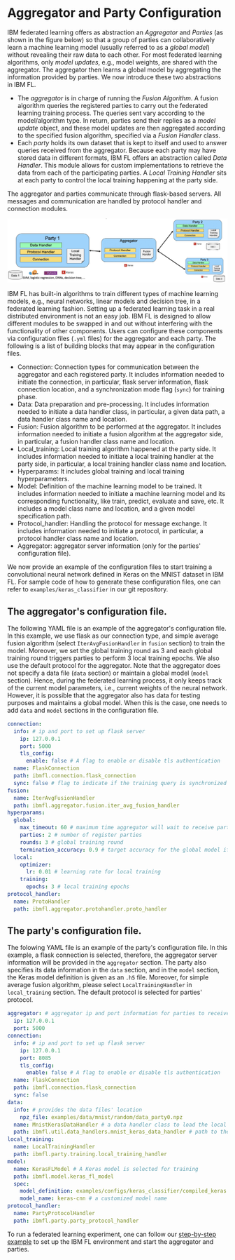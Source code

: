# Aggregator and Party Configuration

IBM federated learning offers as abstraction an *Aggregator* and *Parties* 
(as shown in the figure below) so that a group of parties can collaboratively learn 
a machine learning model (usually referred to as a *global model*) 
without revealing their raw data to each other. 
For most federated learning algorithms, 
only *model updates*, e.g., model weights, are shared with the aggregator. 
The aggregator then learns a global model by aggregating the information provided by parties. 
We now introduce these two abstractions in IBM FL.

- The *aggregator* is in charge of running the *Fusion Algorithm*. 
A fusion algorithm queries the registered parties to carry out the federated learning training process. 
The queries sent vary according to the model/algorithm type. 
In return, parties send their replies as a *model update* object, 
and these model updates are then aggregated according to the specified fusion algorithm, 
specified via a *Fusion Handler* class. 
- Each *party* holds its own dataset that is kept to itself and used to answer queries received from the aggregator. 
Because each party may have stored data in different formats, IBM FL offers an abstraction called *Data Handler*. 
This module allows for custom implementations to retrieve the data from each of the participating parties. 
A *Local Training Handler* sits at each party to control the local training happening at the party side.

The aggregator and parties communicate through flask-based servers. 
All messages and communication are handled by protocol handler and connection modules. 

<img src="../assets/images/architecture.jpeg">

IBM FL has built-in algorithms to train different types of machine learning models, 
e.g., neural networks, linear models and decision tree, in a federated learning fashion. 
Setting up a federated learning task in a real distributed environment is not an easy job. 
IBM FL is designed to allow different modules to be swapped in and out without interfering with the functionality of other components. 
Users can configure these components via configuration files (`.yml` files) for the aggregator and each party. 
The following is a list of building blocks that may appear in the configuration files.

* Connection: 
Connection types for communication between the aggregator and each registered party. 
It includes information needed to initiate the connection, in particular, 
flask server information, flask connection location, and 
a synchronization mode flag (`sync`) for training phase. 
* Data: Data preparation and pre-processing. 
It includes information needed to initiate a data handler class, in particular, 
a given data path, a data handler class name and location.
* Fusion: Fusion algorithm to be performed at the aggregator.
It includes information needed to initiate a fusion algorithm at the aggregator side, in particular,
a fusion handler class name and location.
* Local_training: Local training algorithm happened at the party side.
It includes information needed to initiate a local training handler at the party side, in particular,
 a local training handler class name and location.
* Hyperparams: It includes global training and local training hyperparameters.
* Model: Definition of the machine learning model to be trained.
It includes information needed to initiate a machine learning model and its corresponding functionality, 
like train, predict, evaluate and save, etc. 
It includes a model class name and location, and a given model specification path.
* Protocol_handler: Handling the protocol for message exchange. 
It includes information needed to initiate a protocol, in particular, 
a protocol handler class name and location.
* Aggregator: aggregator server information (only for the parties' configuration file).

We now provide an example of the configuration files to start training a convolutional neural network defined in Keras 
on the MNIST dataset in IBM FL. 
For sample code of how to generate these configuration files, one can refer to `examples/keras_classifier` 
in our git repository.

## The aggregator's configuration file.

The following YAML file is an example of the aggregator's configuration file. 
In this example, we use flask as our connection type, and simple average fusion algorithm 
(select `IterAvgFusionHandler` in `fusion` section) to train the model.
Moreover, we set the global training round as 3 and each global training round triggers 
parties to perform 3 local training epochs.
We also use the default protocol for the aggregator.
Note that the aggregator does not specify a data file (`data` section) or maintain a global model (`model` section). 
Hence, during the federated learning process, it only keeps track of the current model parameters, 
i.e., current weights of the neural network. 
However, it is possible that the aggregator also has data for testing purposes and maintains a global model. 
When this is the case, one needs to add `data` and `model` sections in the configuration file. 
```yaml
connection:
  info: # ip and port to set up flask server
    ip: 127.0.0.1
    port: 5000
    tls_config: 
      enable: false # A flag to enable or disable tls authentication
  name: FlaskConnection
  path: ibmfl.connection.flask_connection
  sync: false # flag to indicate if the training query is synchronized or not
fusion:
  name: IterAvgFusionHandler
  path: ibmfl.aggregator.fusion.iter_avg_fusion_handler
hyperparams:
  global:
    max_timeout: 60 # maximum time aggregator will wait to receive parties' replies
    parties: 2 # number of register parties
    rounds: 3 # global training round
    termination_accuracy: 0.9 # target accuracy for the global model if a dataset is provided to the aggregator
  local:
    optimizer:
      lr: 0.01 # learning rate for local training
    training:
      epochs: 3 # local training epochs
protocol_handler:
  name: ProtoHandler
  path: ibmfl.aggregator.protohandler.proto_handler
```

## The party's configuration file.

The folowing YAML file is an example of the party's configuration file. 
In this example, a flask connection is selected, therefore, 
the aggregator server information will be provided in the `aggregator` section. 
The party also specifies its data information in the `data` section, 
and in the `model` section, the Keras model definition is given as an `.h5` file.
Moreover, for simple average fusion algorithm, please select `LocalTrainingHandler` in `local_training` section.
The default protocol is selected for parties' protocol.
```yaml
aggregator: # aggregator ip and port information for parties to receive queries
  ip: 127.0.0.1
  port: 5000
connection:
  info: # ip and port to set up flask server
    ip: 127.0.0.1
    port: 8085
    tls_config: 
      enable: false # A flag to enable or disable tls authentication
  name: FlaskConnection
  path: ibmfl.connection.flask_connection
  sync: false
data:
  info: # provides the data files' location
    npz_file: examples/data/mnist/random/data_party0.npz
  name: MnistKerasDataHandler # a data handler class to load the local data file
  path: ibmfl.util.data_handlers.mnist_keras_data_handler # path to the data handler class
local_training:
  name: LocalTrainingHandler
  path: ibmfl.party.training.local_training_handler
model:
  name: KerasFLModel # A Keras model is selected for training
  path: ibmfl.model.keras_fl_model
  spec:
    model_definition: examples/configs/keras_classifier/compiled_keras.h5 # path to the Keras model file
    model_name: keras-cnn # a customized model name
protocol_handler:
  name: PartyProtocolHandler
  path: ibmfl.party.party_protocol_handler
```

To run a federated learning experiment, 
one can follow our [step-by-step example](../_pages/quickstart.md) to set up the IBM FL environment and start the aggregator and parties.
